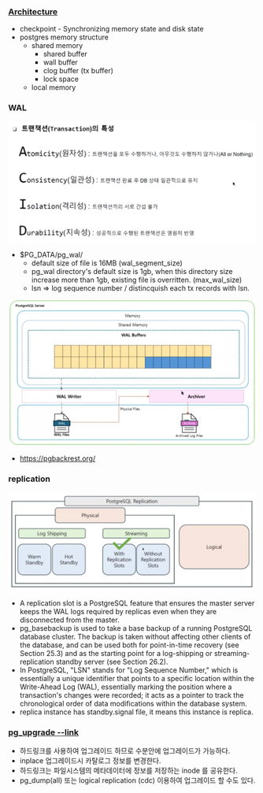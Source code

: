 ### [Architecture](https://www.youtube.com/watch?v=6f-TqM4HYPY&list=PLZwFtgKc35I_05Hr9e_3dsWpOCv9c7k2L&index=15) ###

* checkpoint - Synchronizing memory state and disk state
* postgres memory structure
   * shared memory
     * shared buffer 
     * wall buffer
     * clog buffer (tx buffer)
     * lock space 
   * local memory 
### WAL ###
![](https://github.com/gnosia93/oracle-to-postgres/blob/main/appendix/images/pg-wal-1.png)

* $PG_DATA/pg_wal/
  * default size of file is 16MB (wal_segment_size)
  * pg_wal directory's default size is 1gb, when this directory size increase more than 1gb, existing file is overritten. (max_wal_size)
  * lsn => log sequence number / distincquish each tx records with lsn.

![](https://github.com/gnosia93/oracle-to-postgres/blob/main/appendix/images/pg-wal-2.png)

* https://pgbackrest.org/

### replication ###
![](https://github.com/gnosia93/oracle-to-postgres/blob/main/appendix/images/pg_replication.png)
* A replication slot is a PostgreSQL feature that ensures the master server keeps the WAL logs required by replicas even when they are disconnected from the master.
* pg_basebackup is used to take a base backup of a running PostgreSQL database cluster. The backup is taken without affecting other clients of the database, and can be used both for point-in-time recovery (see Section 25.3) and as the starting point for a log-shipping or streaming-replication standby server (see Section 26.2).
* In PostgreSQL, "LSN" stands for "Log Sequence Number," which is essentially a unique identifier that points to a specific location within the Write-Ahead Log (WAL), essentially marking the position where a transaction's changes were recorded; it acts as a pointer to track the chronological order of data modifications within the database system.
* replica instance has standby.signal file, it means this instance is replica. 


### [pg_upgrade --link](https://blog.ex-em.com/1746) ###
* 하드링크를 사용하여 업그레이드 하므로 수분안에 업그레이드가 가능하다.
* inplace 업그레이드시 카탈로그 정보를 변경한다.
* 하드링크는 파일시스템의 메타데이터에 정보를 저장하는 inode 를 공유한다.   
* pg_dump(all) 또는 logical replication (cdc) 이용하여 업그레이드 할 수도 있다. 

